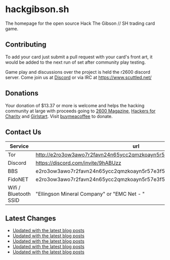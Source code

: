 # hackgibson.sh
The homepage for the open source Hack The Gibson // SH trading card game.


## Contributing

To add your card just submit a pull request with your card's front art, it would be added to the next run of set after community play testing.

Game play and discussions over the project is held the r2600 discord server. Come join us at [Discord](https://discord.com/invite/9hABUzz) or via IRC at https://www.scuttled.net/


## Donations

Your donation of $13.37 or more is welcome and helps the hacking community at large with proceeds going to [2600 Magazine](https://2600.com/), [Hackers for Charity](https://hackersforcharity.org) and [Girlstart](https://girlstart.org).  Visit [buymeacoffee](https://www.buymeacoffee.com/hackgibson.sh) to donate.


## Contact Us

Service | url
-|-
Tor | http://e2ro3ow3awo7r2favn24n65ycc2qmzkoayn5r57e3f56nvjwdcgg32ad.onion
Discord | https://discord.com/invite/9hABUzz
BBS | e2ro3ow3awo7r2favn24n65ycc2qmzkoayn5r57e3f56nvjwdcgg32ad.onion:23
FidoNET | e2ro3ow3awo7r2favn24n65ycc2qmzkoayn5r57e3f56nvjwdcgg32ad.onion:24554
Wifi / Bluetooth SSID | "Ellingson Mineral Company" or "EMC Net - <fidonet address>"

## Latest Changes
<!-- BLOG-POST-LIST:START -->
- [Updated with the latest blog posts](https://github.com/DFW2600/hackgibson.sh/commit/83846228ac69c0fe0d2689869bf4f79af9021b55)
- [Updated with the latest blog posts](https://github.com/DFW2600/hackgibson.sh/commit/c1e2564f1cec38717343be5b46fe8479ff2ecff1)
- [Updated with the latest blog posts](https://github.com/DFW2600/hackgibson.sh/commit/95400135626bf5054302cdb20a32ad75be8b91e7)
- [Updated with the latest blog posts](https://github.com/DFW2600/hackgibson.sh/commit/869c2a3d88bdfd76f8881b6c8398dd85f09c20a9)
- [Updated with the latest blog posts](https://github.com/DFW2600/hackgibson.sh/commit/a1c8034bfe043329cfd4bc7db9b4751df8341565)
<!-- BLOG-POST-LIST:END -->
